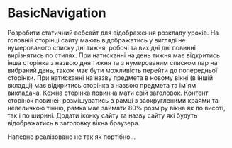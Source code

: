 # BasicNavigation
Розробити  статичний вебсайт  для відображення розкладу уроків.
На головній сторінці сайту мають відображатись у вигляді не нумерованого списку дні тижня, робочі та вихідні дні повинні вирізнятись по стилях. 
При натисканні на день тижня має відкритись інша сторінка з назвою дня тижня та з нумерованим списком пар на вибраний день, також має бути можливість перейти до попередньої сторінки. 
При натисканні на назву предмета в новому вікні (в іншій вкладці) має відкритись сторінка з назвою предмета та ім`ям викладача.
 Кожна сторінка повинна мати свій заголовок. Контент сторінок повинен розміщуватись в рамці  з заокругленими краями та невеличкою тінню, рамка має займати 80% розміру вікна як по висоті, так і по ширині.
Додати іконку сайту та назву сайту які будуть відображатись в заголовку вікна браузера.

Напевно реалізовано не так як портібно...
